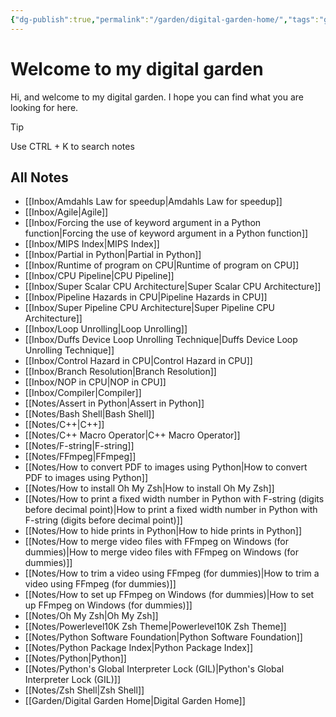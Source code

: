 ```yaml
---
{"dg-publish":true,"permalink":"/garden/digital-garden-home/","tags":"gardenEntry"}
---
```



# Welcome to my digital garden
Hi, and welcome to my digital garden.
I hope you can find what you are looking for here.
>[!tip]
>Use CTRL + K to search notes

## All Notes
- [[Inbox/Amdahls Law for speedup\|Amdahls Law for speedup]]
- [[Inbox/Agile\|Agile]]
- [[Inbox/Forcing the use of keyword argument in a Python function\|Forcing the use of keyword argument in a Python function]]
- [[Inbox/MIPS Index\|MIPS Index]]
- [[Inbox/Partial in Python\|Partial in Python]]
- [[Inbox/Runtime of program on CPU\|Runtime of program on CPU]]
- [[Inbox/CPU Pipeline\|CPU Pipeline]]
- [[Inbox/Super Scalar CPU Architecture\|Super Scalar CPU Architecture]]
- [[Inbox/Pipeline Hazards in CPU\|Pipeline Hazards in CPU]]
- [[Inbox/Super Pipeline CPU Architecture\|Super Pipeline CPU Architecture]]
- [[Inbox/Loop Unrolling\|Loop Unrolling]]
- [[Inbox/Duffs Device Loop Unrolling Technique\|Duffs Device Loop Unrolling Technique]]
- [[Inbox/Control Hazard in CPU\|Control Hazard in CPU]]
- [[Inbox/Branch Resolution\|Branch Resolution]]
- [[Inbox/NOP in CPU\|NOP in CPU]]
- [[Inbox/Compiler\|Compiler]]
- [[Notes/Assert in Python\|Assert in Python]]
- [[Notes/Bash Shell\|Bash Shell]]
- [[Notes/C++\|C++]]
- [[Notes/C++ Macro Operator\|C++ Macro Operator]]
- [[Notes/F-string\|F-string]]
- [[Notes/FFmpeg\|FFmpeg]]
- [[Notes/How to convert PDF to images using Python\|How to convert PDF to images using Python]]
- [[Notes/How to install Oh My Zsh\|How to install Oh My Zsh]]
- [[Notes/How to print a fixed width number in Python with F-string (digits before decimal point)\|How to print a fixed width number in Python with F-string (digits before decimal point)]]
- [[Notes/How to hide prints in Python\|How to hide prints in Python]]
- [[Notes/How to merge video files with FFmpeg on Windows (for dummies)\|How to merge video files with FFmpeg on Windows (for dummies)]]
- [[Notes/How to trim a video using FFmpeg (for dummies)\|How to trim a video using FFmpeg (for dummies)]]
- [[Notes/How to set up FFmpeg on Windows (for dummies)\|How to set up FFmpeg on Windows (for dummies)]]
- [[Notes/Oh My Zsh\|Oh My Zsh]]
- [[Notes/Powerlevel10K Zsh Theme\|Powerlevel10K Zsh Theme]]
- [[Notes/Python Software Foundation\|Python Software Foundation]]
- [[Notes/Python Package Index\|Python Package Index]]
- [[Notes/Python\|Python]]
- [[Notes/Python's Global Interpreter Lock (GIL)\|Python's Global Interpreter Lock (GIL)]]
- [[Notes/Zsh Shell\|Zsh Shell]]
- [[Garden/Digital Garden Home\|Digital Garden Home]]
